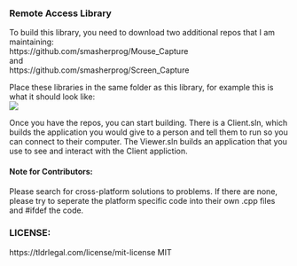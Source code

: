 <h3>Remote Access Library</h3>
<p>To build this library, you need to download two additional repos that I am maintaining:<br/>
https://github.com/smasherprog/Mouse_Capture<br/> and <br/>https://github.com/smasherprog/Screen_Capture</p>
<p>Place these libraries in the same folder as this library, for example this is what it should look like:<br/><img src="https://raw.githubusercontent.com/smasherprog/Remote_Access_Library/master/layout.PNG"/></p>
<p>Once you have the repos, you can start building. There is a Client.sln, which builds the application you would give to a person and tell them to run so you can connect to their computer. The Viewer.sln builds an application that you use to see and interact with the Client appliction.</p>
<h4>Note for Contributors:</h4>
<p>Please search for cross-platform solutions to problems. If there are none, please try to seperate the platform specific code into their own .cpp files and #ifdef the code.</p>
<h3>LICENSE:</h3>
<p>https://tldrlegal.com/license/mit-license MIT</p>
